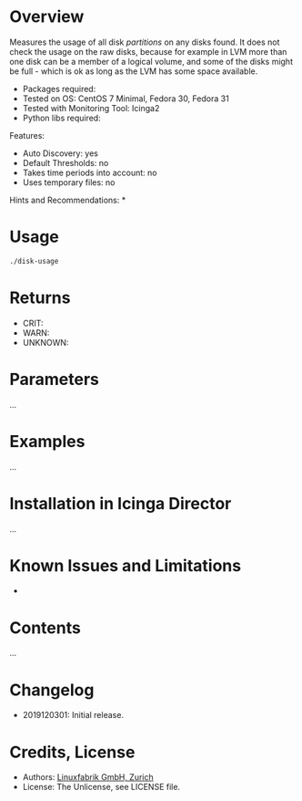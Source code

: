# Overview

Measures the usage of all disk _partitions_ on any disks found. It does not
check the usage on the raw disks, because for example in LVM more than
one disk can be a member of a logical volume, and some of the disks might be 
full - which is ok as long as the LVM has some space available.

* Packages required: 
* Tested on OS: CentOS 7 Minimal, Fedora 30, Fedora 31
* Tested with Monitoring Tool: Icinga2
* Python libs required: 

Features:
* Auto Discovery: yes
* Default Thresholds: no
* Takes time periods into account: no
* Uses temporary files: no

Hints and Recommendations:
* 


# Usage

```bash
./disk-usage
```


# Returns

* CRIT: 
* WARN: 
* UNKNOWN: 


# Parameters

...


# Examples

...


# Installation in Icinga Director

...


# Known Issues and Limitations

* 


# Contents

...


# Changelog

* 2019120301: Initial release.


# Credits, License

* Authors: [Linuxfabrik GmbH, Zurich](https://www.linuxfabrik.ch)
* License: The Unlicense, see LICENSE file.
